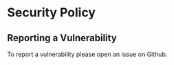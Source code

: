 # Security Policy

## Reporting a Vulnerability

To report a vulnerability please open an issue on Github.

